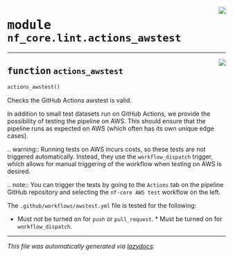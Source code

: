 <!-- markdownlint-disable -->

<a href="../../../../../../tools/nf_core/lint/actions_awstest.py#L0"><img align="right" style="float:right;" src="https://img.shields.io/badge/-source-cccccc?style=flat-square"></a>

# <kbd>module</kbd> `nf_core.lint.actions_awstest`

---

<a href="../../../../../../tools/nf_core/lint/actions_awstest.py#L7"><img align="right" style="float:right;" src="https://img.shields.io/badge/-source-cccccc?style=flat-square"></a>

## <kbd>function</kbd> `actions_awstest`

```python
actions_awstest()
```

Checks the GitHub Actions awstest is valid.

In addition to small test datasets run on GitHub Actions, we provide the possibility of testing the pipeline on AWS. This should ensure that the pipeline runs as expected on AWS (which often has its own unique edge cases).

.. warning:: Running tests on AWS incurs costs, so these tests are not triggered automatically. Instead, they use the `workflow_dispatch` trigger, which allows for manual triggering of the workflow when testing on AWS is desired.

.. note:: You can trigger the tests by going to the `Actions` tab on the pipeline GitHub repository and selecting the `nf-core AWS test` workflow on the left.

The `.github/workflows/awstest.yml` file is tested for the following:

- Must _not_ be turned on for `push` or `pull_request`. \* Must be turned on for `workflow_dispatch`.

---

_This file was automatically generated via [lazydocs](https://github.com/ml-tooling/lazydocs)._
